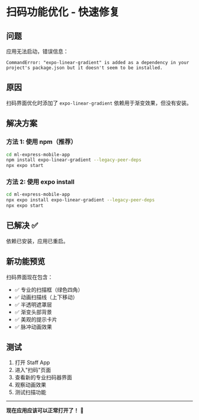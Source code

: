 # 扫码功能优化 - 快速修复

## 问题

应用无法启动，错误信息：
```
CommandError: "expo-linear-gradient" is added as a dependency in your project's package.json but it doesn't seem to be installed.
```

## 原因

扫码界面优化时添加了 `expo-linear-gradient` 依赖用于渐变效果，但没有安装。

## 解决方案

### 方法 1: 使用 npm（推荐）

```bash
cd ml-express-mobile-app
npm install expo-linear-gradient --legacy-peer-deps
npx expo start
```

### 方法 2: 使用 expo install

```bash
cd ml-express-mobile-app
npx expo install expo-linear-gradient --legacy-peer-deps
npx expo start
```

## 已解决 ✅

依赖已安装，应用已重启。

## 新功能预览

扫码界面现在包含：
- ✅ 专业的扫描框（绿色四角）
- ✅ 动画扫描线（上下移动）
- ✅ 半透明遮罩层
- ✅ 渐变头部背景
- ✅ 美观的提示卡片
- ✅ 脉冲动画效果

## 测试

1. 打开 Staff App
2. 进入"扫码"页面
3. 查看新的专业扫码器界面
4. 观察动画效果
5. 测试扫描功能

---

**现在应用应该可以正常打开了！** 🎉

